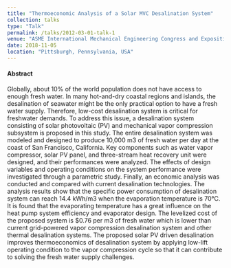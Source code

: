 ```yaml
---
title: "Thermoeconomic Analysis of a Solar MVC Desalination System"
collection: talks
type: "Talk"
permalink: /talks/2012-03-01-talk-1
venue: "ASME International Mechanical Engineering Congress and Exposition"
date: 2018-11-05
location: "Pittsburgh, Pennsylvania, USA"
---
```

#### Abstract
Globally, about 10% of the world population does not have access to enough fresh water. 
In many hot-and-dry coastal regions and islands, the desalination of seawater might be the only practical option to 
have a fresh water supply. Therefore, low-cost desalination system is critical for freshwater demands. 
To address this issue, a desalination system consisting of solar photovoltaic (PV) and mechanical vapor compression 
subsystem is proposed in this study. The entire desalination system was modeled and designed to produce 10,000 m3 of 
fresh water per day at the coast of San Francisco, California. Key components such as water vapor compressor, 
solar PV panel, and three-stream heat recovery unit were designed, and their performances were analyzed. 
The effects of design variables and operating conditions on the system performance were investigated through 
a parametric study. Finally, an economic analysis was conducted and compared with current desalination technologies. 
The analysis results show that the specific power consumption of desalination system can reach 14.4 kWh/m3 
when the evaporation temperature is 70°C. It is found that the evaporating temperature has a great influence on 
the heat pump system efficiency and evaporator design. The levelized cost of the proposed system is $0.76 per m3 of 
fresh water which is lower than current grid-powered vapor compression desalination system and 
other thermal desalination systems. The proposed solar PV driven desalination improves thermoeconomics of 
desalination system by applying low-lift operating condition to the vapor compression cycle so that 
it can contribute to solving the fresh water supply challenges.